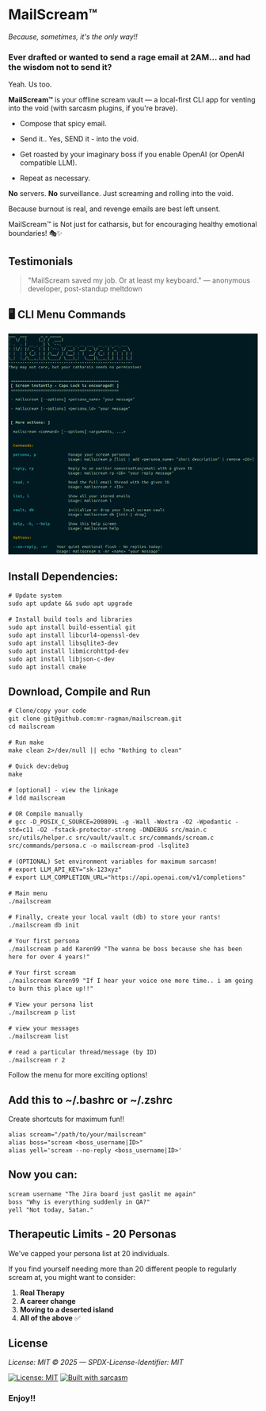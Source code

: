# MailScream&trade;

_Because, sometimes, it's the only way!!_

### Ever drafted or wanted to send a rage email at 2AM... and had the wisdom not to send it?

Yeah. Us too.

**MailScream&trade;** is your offline scream vault — a local-first CLI app for venting into the void (with sarcasm plugins, if you're brave).

* Compose that spicy email.

* Send it.. Yes, SEND it - into the void.

* Get roasted by your imaginary boss if you enable OpenAI (or OpenAI compatible LLM).

* Repeat as necessary.

**No** servers. **No** surveillance. Just screaming and rolling into the void.

Because burnout is real, and revenge emails are best left unsent.

MailScream&trade; is Not just for catharsis, but for encouraging healthy emotional boundaries! 🎭✨


## Testimonials

> "MailScream saved my job. Or at least my keyboard." — anonymous developer, post-standup meltdown

## 🖥️ CLI Menu Commands

![MailScream Main Menu](images/main-menu.png)


## Install Dependencies:

```shell
# Update system
sudo apt update && sudo apt upgrade

# Install build tools and libraries
sudo apt install build-essential git
sudo apt install libcurl4-openssl-dev
sudo apt install libsqlite3-dev
sudo apt install libmicrohttpd-dev
sudo apt install libjson-c-dev
sudo apt install cmake

```

## Download, Compile and Run

```shell
# Clone/copy your code
git clone git@github.com:mr-ragman/mailscream.git
cd mailscream

# Run make
make clean 2>/dev/null || echo "Nothing to clean"

# Quick dev:debug
make

# [optional] - view the linkage
# ldd mailscream

# OR Compile manually
# gcc -D_POSIX_C_SOURCE=200809L -g -Wall -Wextra -O2 -Wpedantic -std=c11 -O2 -fstack-protector-strong -DNDEBUG src/main.c src/utils/helper.c src/vault/vault.c src/commands/scream.c src/commands/persona.c -o mailscream-prod -lsqlite3

# (OPTIONAL) Set environment variables for maximum sarcasm!
# export LLM_API_KEY="sk-123xyz"
# export LLM_COMPLETION_URL="https://api.openai.com/v1/completions"

# Main menu
./mailscream

# Finally, create your local vault (db) to store your rants!
./mailscream db init

# Your first persona
./mailscream p add Karen99 "The wanna be boss because she has been here for over 4 years!"

# Your first scream
./mailscream Karen99 "If I hear your voice one more time.. i am going to burn this place up!!"

# View your persona list
./mailscream p list

# view your messages
./mailscream list

# read a particular thread/message (by ID)
./mailscream r 2
```

Follow the menu for more exciting options! 

## Add this to ~/.bashrc or ~/.zshrc

Create shortcuts for maximum fun!!

```shell
alias scream="/path/to/your/mailscream"
alias boss="scream <boss_username|ID>"
alias yell='scream --no-reply <boss_username|ID>'
```

## Now you can:

```shell
scream username "The Jira board just gaslit me again"
boss "Why is everything suddenly in QA?"
yell "Not today, Satan."
```

## Therapeutic Limits - 20 Personas
We've capped your persona list at 20 individuals. 

If you find yourself needing more than 20 different people to regularly scream at, you might want to consider:

1. **Real Therapy** 
2. **A career change**
3. **Moving to a deserted island**
4. **All of the above** ✅

## License

_License: MIT © 2025 — SPDX-License-Identifier: MIT_

[![License: MIT](https://img.shields.io/badge/License-MIT-yellow.svg)](LICENSE)
[![Built with sarcasm](https://img.shields.io/badge/mood-sarcasm-orange)](#)


### Enjoy!!
